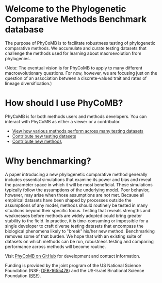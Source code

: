 # Welcome to the Phylogenetic Comparative Methods Benchmark database

The purpose of PhyCoMB is to facilitate robustness testing of phylogenetic comparative methods.
We accumulate and curate testing datasets that challenge the methods used for learning about macroevolution from phylogenies.

(Note: The eventual vision is for PhyCoMB to apply to many different macroevolutionary questions.
For now, however, we are focusing just on the question of an association between a discrete-valued trait and rates of lineage diversification.)

# How should I use PhyCoMB?

PhyCoMB is for both methods users and methods developers.
You can interact with PhyCoMB as either a viewer or a contributor.

  * [View how various methods perform across many testing datasets](view.md)
  * [Contribute new testing datasets](link_here_eventually)
  * [Contribute new methods](link_here_eventually)

# Why benchmarking?

A paper introducing a new phylogenetic comparative method generally includes essential simulations that examine its power and bias and reveal the parameter space in which it will be most beneficial.
These simulations typically follow the assumptions of the underlying model.
Poor behavior, however, may arise when those assumptions are not met.
Because all empirical datasets have been shaped by processes outside the assumptions of any model, methods should routinely be tested in many situations beyond their specific focus.
Testing that reveals strengths and weaknesses before methods are widely adopted could bring greater stability to the field.
In practice, it is time-consuming or impossible for a single developer to craft diverse testing datasets that encompass the biological phenomena likely to "break" his/her new method.
Benchmarking removes some of that burden.
We hope that with an existing suite of datasets on which methods can be run, robustness testing and comparing performance across methods will become routine.

Visit [PhyCoMB on GitHub](https://github.com/phylosdd/PhyCoMB) for development and contact information.

Funding is provided by the joint program of the US National Science Foundation (NSF; [DEB-1655478](https://www.nsf.gov/awardsearch/showAward?AWD_ID=1655478)) and the US-Israel Binational Science Foundation ([BSF](http://www.bsf.org.il/)).
